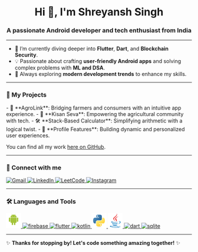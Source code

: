 <h1 align="center">Hi 👋, I'm Shreyansh Singh</h1>
<h3 align="center">A passionate Android developer and tech enthusiast from India</h3>

---

- 🌱 I’m currently diving deeper into **Flutter**, **Dart**, and **Blockchain Security**.  
- 💡 Passionate about crafting **user-friendly Android apps** and solving complex problems with **ML and DSA**.  
- 🎯 Always exploring **modern development trends** to enhance my skills.  

---

<h3 align="left">📌 My Projects</h3>
- 📱 **AgroLink**: Bridging farmers and consumers with an intuitive app experience.  
- 🌾 **Kisan Seva**: Empowering the agricultural community with tech.  
- 🛠️ **Stack-Based Calculator**: Simplifying arithmetic with a logical twist.  
- 🔐 **Profile Features**: Building dynamic and personalized user experiences.

You can find all my work [here on GitHub](https://github.com/Shrey1029).

---

<h3 align="left">💬 Connect with me</h3>
<p align="left">
  <a href="mailto:shreysingh1029@gmail.com" target="_blank">
    <img src="https://img.icons8.com/fluency/48/000000/gmail-new.png" alt="Gmail" />
  </a>
  <a href="https://linkedin.com/in/shreyansh%20singh" target="_blank">
    <img src="https://img.icons8.com/fluency/48/000000/linkedin.png" alt="LinkedIn" />
  </a>
  <a href="https://www.leetcode.com/shreyansh_78/" target="_blank">
    <img src="https://img.icons8.com/external-tal-revivo-color-tal-revivo/48/000000/external-level-up-your-coding-skills-and-quickly-land-a-job-logo-color-tal-revivo.png" alt="LeetCode" />
  </a>
  <a href="https://instagram.com/s_h_r_e_y_a_n_s_h_0" target="_blank">
    <img src="https://img.icons8.com/fluency/48/000000/instagram-new.png" alt="Instagram" />
  </a>
</p>

---

<h3 align="left">🛠️ Languages and Tools</h3>
<p align="left"> 
  <a href="https://developer.android.com" target="_blank" rel="noreferrer">
    <img src="https://raw.githubusercontent.com/devicons/devicon/master/icons/android/android-original-wordmark.svg" alt="android" width="40" height="40"/> 
  </a> 
  <a href="https://firebase.google.com/" target="_blank" rel="noreferrer">
    <img src="https://www.vectorlogo.zone/logos/firebase/firebase-icon.svg" alt="firebase" width="40" height="40"/> 
  </a>
  <a href="https://flutter.dev" target="_blank" rel="noreferrer">
    <img src="https://www.vectorlogo.zone/logos/flutterio/flutterio-icon.svg" alt="flutter" width="40" height="40"/> 
  </a> 
  <a href="https://kotlinlang.org" target="_blank" rel="noreferrer">
    <img src="https://www.vectorlogo.zone/logos/kotlinlang/kotlinlang-icon.svg" alt="kotlin" width="40" height="40"/> 
  </a> 
  <a href="https://www.python.org" target="_blank" rel="noreferrer">
    <img src="https://raw.githubusercontent.com/devicons/devicon/master/icons/python/python-original.svg" alt="python" width="40" height="40"/> 
  </a>
  <a href="https://www.java.com" target="_blank" rel="noreferrer">
    <img src="https://raw.githubusercontent.com/devicons/devicon/master/icons/java/java-original.svg" alt="java" width="40" height="40"/> 
  </a>
  <a href="https://dart.dev" target="_blank" rel="noreferrer">
    <img src="https://www.vectorlogo.zone/logos/dartlang/dartlang-icon.svg" alt="dart" width="40" height="40"/> 
  </a>
  <a href="https://www.sqlite.org/" target="_blank" rel="noreferrer">
    <img src="https://www.vectorlogo.zone/logos/sqlite/sqlite-icon.svg" alt="sqlite" width="40" height="40"/> 
  </a>
</p>

---

✨ **Thanks for stopping by! Let's code something amazing together!** ✨
